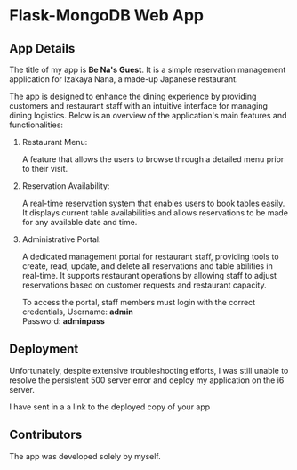 # Flask-MongoDB Web App

## App Details 
The title of my app is **Be Na's Guest**. It is a simple reservation management application for Izakaya Nana, a made-up Japanese restaurant. 

The app is designed to enhance the dining experience by providing customers and restaurant staff with an intuitive interface for managing dining logistics. Below is an overview of the application's main features and functionalities:

1. Restaurant Menu: 

    A feature that allows the users to browse through a detailed menu prior to their visit.

2. Reservation Availability: 

    A real-time reservation system that enables users to book tables easily. It displays current table availabilities and allows reservations to be made for any available date and time. 

3. Administrative Portal:

    A dedicated management portal for restaurant staff, providing tools to create, read, update, and delete all reservations and table abilities in real-time. It supports restaurant operations by allowing staff to adjust reservations based on customer requests and restaurant capacity.

    To access the portal, staff members must login with the correct credentials,
    Username: **admin** <br/> Password: **adminpass**

## Deployment
Unfortunately, despite extensive troubleshooting efforts, I was still unable to resolve the persistent 500 server error and deploy my application on the i6 server.

I have sent in a
a link to the deployed copy of your app

## Contributors
The app was developed solely by myself.
